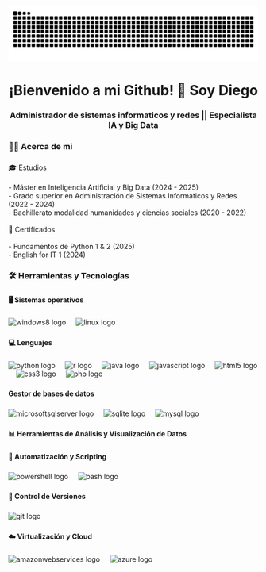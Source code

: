 <img src="https://raw.githubusercontent.com/Dekiuv/Dekiuv/output/snake.svg" alt="Snake animation" />


###

<h1 align="center">¡Bienvenido a mi Github! 👋 Soy Diego</h1>

###

<h3 align="center">Administrador de sistemas informaticos y redes || Especialista IA y Big Data</h3>

###

<h3 align="left">👨‍💻 Acerca de mi</h3>

###

<p align="left">🎓 Estudios<br><br>    - Máster en Inteligencia Artificial y Big Data (2024 - 2025)<br>    - Grado superior en Administración de Sistemas Informaticos y Redes (2022 - 2024)<br>- Bachillerato modalidad humanidades y ciencias sociales (2020 - 2022)<br><br>📜 Certificados<br><br>    - Fundamentos de Python 1 & 2 (2025)<br>    - English for IT 1 (2024)</p>

###

<h3 align="left">🛠️ Herramientas y Tecnologías</h3>

###

<h4 align="left">🖥️ Sistemas operativos</h4>

###

<div align="left">
  <img src="https://cdn.jsdelivr.net/gh/devicons/devicon/icons/windows8/windows8-original.svg" height="40" alt="windows8 logo"  />
  <img width="12" />
  <img src="https://skillicons.dev/icons?i=linux" height="40" alt="linux logo"  />
</div>

###

<h4 align="left">💻 Lenguajes</h4>

###

<div align="left">
  <img src="https://skillicons.dev/icons?i=py" height="40" alt="python logo"  />
  <img width="12" />
  <img src="https://skillicons.dev/icons?i=r" height="40" alt="r logo"  />
  <img width="12" />
  <img src="https://skillicons.dev/icons?i=java" height="40" alt="java logo"  />
  <img width="12" />
  <img src="https://skillicons.dev/icons?i=js" height="40" alt="javascript logo"  />
  <img width="12" />
  <img src="https://skillicons.dev/icons?i=html" height="40" alt="html5 logo"  />
  <img width="12" />
  <img src="https://skillicons.dev/icons?i=css" height="40" alt="css3 logo"  />
  <img width="12" />
  <img src="https://skillicons.dev/icons?i=php" height="40" alt="php logo"  />
</div>

###

<h4 align="left">Gestor de bases de datos</h4>

###

<div align="left">
  <img src="https://cdn.jsdelivr.net/gh/devicons/devicon/icons/microsoftsqlserver/microsoftsqlserver-plain.svg" height="40" alt="microsoftsqlserver logo"  />
  <img width="12" />
  <img src="https://skillicons.dev/icons?i=sqlite" height="40" alt="sqlite logo"  />
  <img width="12" />
  <img src="https://skillicons.dev/icons?i=mysql" height="40" alt="mysql logo"  />
</div>

###

<h4 align="left">📊 Herramientas de Análisis y Visualización de Datos</h4>

###

<div align="left">
</div>

###

<h4 align="left">🤖 Automatización y Scripting</h4>

###

<div align="left">
  <img src="https://skillicons.dev/icons?i=powershell" height="40" alt="powershell logo"  />
  <img width="12" />
  <img src="https://skillicons.dev/icons?i=bash" height="40" alt="bash logo"  />
</div>

###

<h4 align="left">📑 Control de Versiones</h4>

###

<div align="left">
  <img src="https://skillicons.dev/icons?i=git" height="40" alt="git logo"  />
</div>

###

<h4 align="left">☁️ Virtualización y Cloud</h4>

###

<div align="left">
  <img src="https://skillicons.dev/icons?i=aws" height="40" alt="amazonwebservices logo"  />
  <img width="12" />
  <img src="https://skillicons.dev/icons?i=azure" height="40" alt="azure logo"  />
</div>

###
